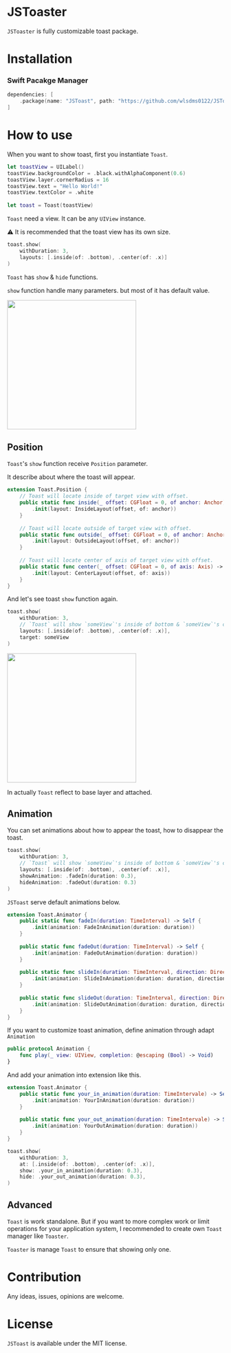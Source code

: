 # JSToaster
`JSToaster` is fully customizable toast package.

# Installation
### Swift Pacakge Manager
```swift
dependencies: [
    .package(name: "JSToast", path: "https://github.com/wlsdms0122/JSToast", from: "2.0.0")
]
```

# How to use
When you want to show toast, first you instantiate `Toast`.

```swift
let toastView = UILabel()
toastView.backgroundColor = .black.withAlphaComponent(0.6)
toastView.layer.cornerRadius = 16
toastView.text = "Hello World!"
toastView.textColor = .white
                
let toast = Toast(toastView)
```

`Toast` need a view. It can be any `UIView` instance.

⚠️ It is recommended that the toast view has its own size.

```swift
toast.show(
    withDuration: 3,
    layouts: [.inside(of: .bottom), .center(of: .x)]
)
```  

`Toast` has `show` & `hide` functions.

`show` function handle many parameters. but most of it has default value. 

<img src="https://user-images.githubusercontent.com/11141077/136569217-2651f483-4acb-40fa-88e7-846e75ba6a72.gif" width=300 />

## Position
`Toast`'s `show` function receive `Position` parameter.

It describe about where the toast will appear.

```swift
extension Toast.Position {
    // Toast will locate inside of target view with offset.
    public static func inside(_ offset: CGFloat = 0, of anchor: Anchor) -> Self {
        .init(layout: InsideLayout(offset, of: anchor))
    }
    
    // Toast will locate outside of target view with offset.
    public static func outside(_ offset: CGFloat = 0, of anchor: Anchor) -> Self {
        .init(layout: OutsideLayout(offset, of: anchor))
    }
    
    // Toast will locate center of axis of target view with offset.
    public static func center(_ offset: CGFloat = 0, of axis: Axis) -> Self {
        .init(layout: CenterLayout(offset, of: axis))
    }
}
```

And let's see toast `show` function again.

```swift
toast.show(
    withDuration: 3,
    // `Toast` will show `someView`'s inside of bottom & `someView`'s center of x axis. 
    layouts: [.inside(of: .bottom), .center(of: .x)],
    target: someView
)
```

<img src="https://user-images.githubusercontent.com/11141077/136571290-fd792ec8-51c8-4929-a4b5-a6ffdd9e635a.gif" width=300 />

In actually `Toast` reflect to base layer and attached.

## Animation
You can set animations about how to appear the toast, how to disappear the toast.

```swift
toast.show(
    withDuration: 3,
    // `Toast` will show `someView`'s inside of bottom & `someView`'s center of x axis. 
    layouts: [.inside(of: .bottom), .center(of: .x)],
    showAnimation: .fadeIn(duration: 0.3),
    hideAnimation: .fadeOut(duration: 0.3)
)
```

`JSToast` serve default animations below.

```swift
extension Toast.Animator {
    public static func fadeIn(duration: TimeInterval) -> Self {
        .init(animation: FadeInAnimation(duration: duration))
    }
    
    public static func fadeOut(duration: TimeInterval) -> Self {
        .init(animation: FadeOutAnimation(duration: duration))
    }
    
    public static func slideIn(duration: TimeInterval, direction: Direction, offset: CGFloat? = nil) -> Self {
        .init(animation: SlideInAnimation(duration: duration, direction: direction, offset: offset))
    }
    
    public static func slideOut(duration: TimeInterval, direction: Direction, offset: CGFloat? = nil) -> Self {
        .init(animation: SlideOutAnimation(duration: duration, direction: direction, offset: offset))
    }
}
```

If you want to customize toast animation, define animation through adapt `Animation`
   
```swift
public protocol Animation {
    func play(_ view: UIView, completion: @escaping (Bool) -> Void)
}
```

And add your animation into extension like this.

```swift
extension Toast.Animator {
    public static func your_in_animation(duration: TimeIntervale) -> Self {
        .init(animation: YourInAnimation(duration: duration))
    }
    
    public static func your_out_animation(duration: TimeIntervale) -> Self {
        .init(animation: YourOutAnimation(duration: duration))
    }
}
```
```swift
toast.show(
    withDuration: 3, 
    at: [.inside(of: .bottom), .center(of: .x)],
    show: .your_in_animation(duration: 0.3),
    hide: .your_out_animation(duration: 0.3),
)
```

## Advanced
`Toast` is work standalone. But if you want to more complex work or limit operations for your application system, I recommended to create own `Toast` manager like `Toaster`.

`Toaster` is manage `Toast` to ensure that showing only one.

# Contribution

Any ideas, issues, opinions are welcome.

# License

`JSToast` is available under the MIT license.
